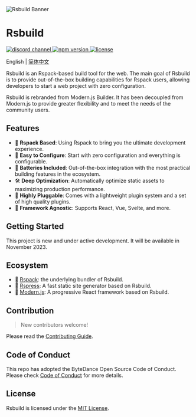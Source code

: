 <picture>
  <img alt="Rsbuild Banner" src="https://lf3-static.bytednsdoc.com/obj/eden-cn/aphqeh7uhohpquloj/modern-js/rsbuild/Rsbuild-10081601.png">
</picture>

# Rsbuild

<p>
  <a href="https://discord.gg/79ZZ66GH9E">
    <img src="https://img.shields.io/discord/977448667919286283?logo=discord&label=discord&colorA=564341&colorB=EDED91" alt="discord channel" />
  </a>
  <a href="https://www.npmjs.com/package/@rsbuild/shared?activeTab=readme">
   <img src="https://img.shields.io/npm/v/@rsbuild/shared?style=flat-square&colorA=564341&colorB=EDED91" alt="npm version" />
  </a>
  <a href="https://github.com/web-infra-dev/rsbuild/blob/main/LICENSE">
    <img src="https://img.shields.io/npm/l/@rsbuild/shared?style=flat-square&colorA=564341&colorB=EDED91" alt="license" />
  </a>
</p>

English | [简体中文](./README.zh-CN.md)

Rsbuild is an Rspack-based build tool for the web. The main goal of Rsbuild is to provide out-of-the-box building capabilities for Rspack users, allowing developers to start a web project with zero configuration.

Rsbuild is rebranded from Modern.js Builder. It has been decoupled from Modern.js to provide greater flexibility and to meet the needs of the community users.

## Features

- 🚀 **Rspack Based**: Using Rspack to bring you the ultimate development experience.
- 🍭 **Easy to Configure**: Start with zero configuration and everything is configurable.
- 🦄 **Batteries Included**: Out-of-the-box integration with the most practical building features in the ecosystem.
- 🛠️ **Deep Optimization**: Automatically optimize static assets to maximizing production performance.
- 🎨 **Highly Pluggable**: Comes with a lightweight plugin system and a set of high quality plugins.
- 🎯 **Framework Agnostic**: Supports React, Vue, Svelte, and more.

## Getting Started

This project is new and under active development. It will be available in November 2023.

## Ecosystem

- 🦀 [Rspack](https://github.com/web-infra-dev/rspack): the underlying bundler of Rsbuild.
- 🐹 [Rspress](https://github.com/web-infra-dev/rspress): A fast static site generator based on Rsbuild.
- 🦄 [Modern.js](https://github.com/web-infra-dev/modern.js): A progressive React framework based on Rsbuild.

## Contribution

> New contributors welcome!

Please read the [Contributing Guide](https://github.com/web-infra-dev/rsbuild/blob/main/CONTRIBUTING.md).

## Code of Conduct

This repo has adopted the ByteDance Open Source Code of Conduct. Please check [Code of Conduct](./CODE_OF_CONDUCT.md) for more details.

## License

Rsbuild is licensed under the [MIT License](./LICENSE).
